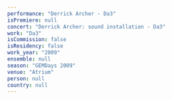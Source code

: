 ```yaml
---
performance: "Derrick Archer - Da3"
isPremiere: null
concert: "Derrick Archer: sound installation - Da3"
work: "Da3"
isCommission: false
isResidency: false
work_year: "2009"
ensemble: null
season: "GEMDays 2009"
venue: "Atrium"
person: null
country: null
---
```


